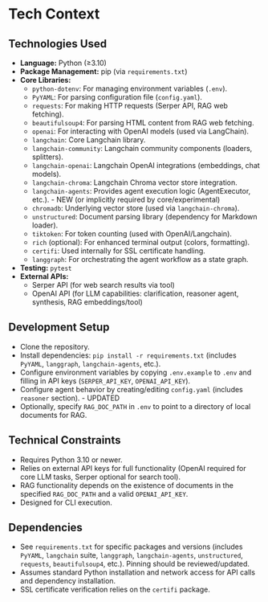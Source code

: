 # Tech Context

## Technologies Used

- **Language:** Python (≥3.10)
- **Package Management:** pip (via `requirements.txt`)
- **Core Libraries:**
    - `python-dotenv`: For managing environment variables (`.env`).
    - `PyYAML`: For parsing configuration file (`config.yaml`).
    - `requests`: For making HTTP requests (Serper API, RAG web fetching).
    - `beautifulsoup4`: For parsing HTML content from RAG web fetching.
    - `openai`: For interacting with OpenAI models (used via LangChain).
    - `langchain`: Core Langchain library.
    - `langchain-community`: Langchain community components (loaders, splitters).
    - `langchain-openai`: Langchain OpenAI integrations (embeddings, chat models).
    - `langchain-chroma`: Langchain Chroma vector store integration.
    - `langchain-agents`: Provides agent execution logic (AgentExecutor, etc.). - NEW (or implicitly required by core/experimental)
    - `chromadb`: Underlying vector store (used via `langchain-chroma`).
    - `unstructured`: Document parsing library (dependency for Markdown loader).
    - `tiktoken`: For token counting (used with OpenAI/Langchain).
    - `rich` (optional): For enhanced terminal output (colors, formatting).
    - `certifi`: Used internally for SSL certificate handling.
    - `langgraph`: For orchestrating the agent workflow as a state graph.
- **Testing:** `pytest`
- **External APIs:**
    - Serper API (for web search results via tool)
    - OpenAI API (for LLM capabilities: clarification, reasoner agent, synthesis, RAG embeddings/tool)

## Development Setup

- Clone the repository.
- Install dependencies: `pip install -r requirements.txt` (includes `PyYAML`, `langgraph`, `langchain-agents`, etc.).
- Configure environment variables by copying `.env.example` to `.env` and filling in API keys (`SERPER_API_KEY`, `OPENAI_API_KEY`).
- Configure agent behavior by creating/editing `config.yaml` (includes `reasoner` section). - UPDATED
- Optionally, specify `RAG_DOC_PATH` in `.env` to point to a directory of local documents for RAG.

## Technical Constraints

- Requires Python 3.10 or newer.
- Relies on external API keys for full functionality (OpenAI required for core LLM tasks, Serper optional for search tool).
- RAG functionality depends on the existence of documents in the specified `RAG_DOC_PATH` and a valid `OPENAI_API_KEY`.
- Designed for CLI execution.

## Dependencies

- See `requirements.txt` for specific packages and versions (includes `PyYAML`, `langchain` suite, `langgraph`, `langchain-agents`, `unstructured`, `requests`, `beautifulsoup4`, etc.). Pinning should be reviewed/updated.
- Assumes standard Python installation and network access for API calls and dependency installation.
- SSL certificate verification relies on the `certifi` package.